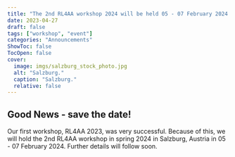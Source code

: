 ```yaml
---
title: "The 2nd RL4AA workshop 2024 will be held 05 - 07 February 2024 in Salzburg"
date: 2023-04-27
draft: false
tags: ["workshop", "event"]
categories: "Announcements"
ShowToc: false
TocOpen: false
cover:
  image: imgs/salzburg_stock_photo.jpg
  alt: "Salzburg."
  caption: "Salzburg."
  relative: false
---
```


## Good News - save the date!

Our first workshop, RL4AA 2023, was very successful. Because of this, we will hold the 2nd RL4AA workshop in spring 2024 in Salzburg, Austria in 05 - 07 February 2024. Further details will follow soon.
